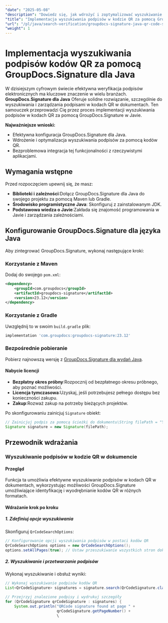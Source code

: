 ```yaml
---
"date": "2025-05-08"
"description": "Dowiedz się, jak wdrożyć i zoptymalizować wyszukiwanie podpisów kodem QR za pomocą GroupDocs.Signature w Javie. Usprawnij systemy weryfikacji dokumentów."
"title": "Implementacja wyszukiwania podpisów w kodzie QR za pomocą GroupDocs.Signature dla Java"
"url": "/pl/java/search-verification/groupdocs-signature-java-qr-code-search-guide/"
"weight": 1
---
```


# Implementacja wyszukiwania podpisów kodów QR za pomocą GroupDocs.Signature dla Java

W dzisiejszym cyfrowym świecie efektywna weryfikacja podpisów elektronicznych ma kluczowe znaczenie w wielu branżach. **GroupDocs.Signature dla Java** Oferuje solidne rozwiązanie, szczególnie do wyszukiwania i zarządzania podpisami w kodach QR w dokumentach. Ten samouczek przeprowadzi Cię przez proces implementacji wyszukiwania podpisów w kodach QR za pomocą GroupDocs.Signature w Javie.

**Najważniejsze wnioski:**
- Efektywna konfiguracja GroupDocs.Signature dla Java.
- Wdrożenie i optymalizacja wyszukiwania podpisów za pomocą kodów QR.
- Bezproblemowa integracja tej funkcjonalności z rzeczywistymi aplikacjami.

## Wymagania wstępne

Przed rozpoczęciem upewnij się, że masz:

- **Biblioteki i zależności**:Dołącz GroupDocs.Signature dla Java do swojego projektu za pomocą Maven lub Gradle.
- **Środowisko programistyczne Java**: Skonfiguruj z zainstalowanym JDK.
- **Podstawowa wiedza o Javie**:Zakłada się znajomość programowania w Javie i zarządzania zależnościami.

## Konfigurowanie GroupDocs.Signature dla języka Java

Aby zintegrować GroupDocs.Signature, wykonaj następujące kroki:

### Korzystanie z Maven
Dodaj do swojego `pom.xml`:
```xml
<dependency>
    <groupId>com.groupdocs</groupId>
    <artifactId>groupdocs-signature</artifactId>
    <version>23.12</version>
</dependency>
```
### Korzystanie z Gradle
Uwzględnij to w swoim `build.gradle` plik:
```gradle
implementation 'com.groupdocs:groupdocs-signature:23.12'
```
### Bezpośrednie pobieranie
Pobierz najnowszą wersję z [GroupDocs.Signature dla wydań Java](https://releases.groupdocs.com/signature/java/).

#### Nabycie licencji
- **Bezpłatny okres próbny**:Rozpocznij od bezpłatnego okresu próbnego, aby poznać możliwości.
- **Licencja tymczasowa**:Uzyskaj, jeśli potrzebujesz pełnego dostępu bez konieczności zakupu.
- **Zakup**:Rozważ zakup na potrzeby bieżących projektów.

Po skonfigurowaniu zainicjuj `Signature` obiekt:
```java
// Zainicjuj podpis za pomocą ścieżki do dokumentu\String filePath = "YOUR_DOCUMENT_DIRECTORY/your_sample_pdf_signed.pdf";
Signature signature = new Signature(filePath);
```

## Przewodnik wdrażania

### Wyszukiwanie podpisów w kodzie QR w dokumencie

#### Przegląd
Funkcja ta umożliwia efektywne wyszukiwanie podpisów w kodach QR w dokumentach, wykorzystując możliwości GroupDocs.Signature umożliwiające identyfikację i wyodrębnianie kodów QR w różnych formatach.

#### Wdrażanie krok po kroku

##### **1. Zdefiniuj opcje wyszukiwania**
Skonfiguruj `QrCodeSearchOptions`:
```java
// Konfigurowanie opcji wyszukiwania podpisów w postaci kodów QR
QrCodeSearchOptions options = new QrCodeSearchOptions();
options.setAllPages(true); // Ustaw przeszukiwanie wszystkich stron dokumentu
```

##### **2. Wyszukiwanie i przetwarzanie podpisów**
Wykonaj wyszukiwanie i obsłuż wyniki:
```java
// Wykonaj wyszukiwanie podpisów kodów QR
List<QrCodeSignature> signatures = signature.search(QrCodeSignature.class, options);

// Przejrzyj znalezione podpisy i wydrukuj szczegóły
for (QrCodeSignature qrCodeSignature : signatures) {
    System.out.println("QRCode signature found at page " +
                       qrCodeSignature.getPageNumber() +
                       \